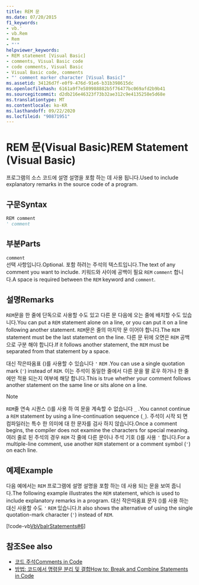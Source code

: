 ```yaml
---
title: REM 문
ms.date: 07/20/2015
f1_keywords:
- vb.'
- vb.Rem
- Rem
- "'"
helpviewer_keywords:
- REM statement [Visual Basic]
- comments, Visual Basic code
- code comments, Visual Basic
- Visual Basic code, comments
- "' comment marker character [Visual Basic]"
ms.assetid: 34126d7f-e0f9-476d-91e6-b31b398615dc
ms.openlocfilehash: 6161a9f7e589988882b5f76477bc069afd2b9b41
ms.sourcegitcommit: d2db216e46323f73b32ae312c9e4135258e5d68e
ms.translationtype: MT
ms.contentlocale: ko-KR
ms.lasthandoff: 09/22/2020
ms.locfileid: "90871951"
---
```

# <a name="rem-statement-visual-basic"></a><span data-ttu-id="c4b72-102">REM 문(Visual Basic)</span><span class="sxs-lookup"><span data-stu-id="c4b72-102">REM Statement (Visual Basic)</span></span>

<span data-ttu-id="c4b72-103">프로그램의 소스 코드에 설명 설명을 포함 하는 데 사용 됩니다.</span><span class="sxs-lookup"><span data-stu-id="c4b72-103">Used to include explanatory remarks in the source code of a program.</span></span>  
  
## <a name="syntax"></a><span data-ttu-id="c4b72-104">구문</span><span class="sxs-lookup"><span data-stu-id="c4b72-104">Syntax</span></span>  
  
```vb  
REM comment  
' comment  
```  
  
## <a name="parts"></a><span data-ttu-id="c4b72-105">부분</span><span class="sxs-lookup"><span data-stu-id="c4b72-105">Parts</span></span>  

 `comment`  
 <span data-ttu-id="c4b72-106">선택 사항입니다.</span><span class="sxs-lookup"><span data-stu-id="c4b72-106">Optional.</span></span> <span data-ttu-id="c4b72-107">포함 하려는 주석의 텍스트입니다.</span><span class="sxs-lookup"><span data-stu-id="c4b72-107">The text of any comment you want to include.</span></span> <span data-ttu-id="c4b72-108">키워드와 사이에 공백이 필요 `REM` `comment` 합니다.</span><span class="sxs-lookup"><span data-stu-id="c4b72-108">A space is required between the `REM` keyword and `comment`.</span></span>  
  
## <a name="remarks"></a><span data-ttu-id="c4b72-109">설명</span><span class="sxs-lookup"><span data-stu-id="c4b72-109">Remarks</span></span>  

 <span data-ttu-id="c4b72-110">`REM`문을 한 줄에 단독으로 사용할 수도 있고 다른 문 다음에 오는 줄에 배치할 수도 있습니다.</span><span class="sxs-lookup"><span data-stu-id="c4b72-110">You can put a `REM` statement alone on a line, or you can put it on a line following another statement.</span></span> <span data-ttu-id="c4b72-111">`REM`문은 줄의 마지막 문 이어야 합니다.</span><span class="sxs-lookup"><span data-stu-id="c4b72-111">The `REM` statement must be the last statement on the line.</span></span> <span data-ttu-id="c4b72-112">다른 문 뒤에 오면은 `REM` 공백으로 구분 해야 합니다.</span><span class="sxs-lookup"><span data-stu-id="c4b72-112">If it follows another statement, the `REM` must be separated from that statement by a space.</span></span>  
  
 <span data-ttu-id="c4b72-113">대신 작은따옴표 ()를 사용할 수 있습니다 `'` `REM` .</span><span class="sxs-lookup"><span data-stu-id="c4b72-113">You can use a single quotation mark (`'`) instead of `REM`.</span></span> <span data-ttu-id="c4b72-114">이는 주석이 동일한 줄에서 다른 문을 팔 로우 하거나 한 줄에만 적용 되는지 여부에 해당 합니다.</span><span class="sxs-lookup"><span data-stu-id="c4b72-114">This is true whether your comment follows another statement on the same line or sits alone on a line.</span></span>  
  
> [!NOTE]
> <span data-ttu-id="c4b72-115">`REM`줄 연속 시퀀스 ()를 사용 하 여 문을 계속할 수 없습니다 `_` .</span><span class="sxs-lookup"><span data-stu-id="c4b72-115">You cannot continue a `REM` statement by using a line-continuation sequence (`_`).</span></span> <span data-ttu-id="c4b72-116">주석이 시작 되 면 컴파일러는 특수 한 의미에 대 한 문자를 검사 하지 않습니다.</span><span class="sxs-lookup"><span data-stu-id="c4b72-116">Once a comment begins, the compiler does not examine the characters for special meaning.</span></span> <span data-ttu-id="c4b72-117">여러 줄로 된 주석의 경우 `REM` 각 줄에 다른 문이나 주석 기호 ()를 사용 `'` 합니다.</span><span class="sxs-lookup"><span data-stu-id="c4b72-117">For a multiple-line comment, use another `REM` statement or a comment symbol (`'`) on each line.</span></span>  
  
## <a name="example"></a><span data-ttu-id="c4b72-118">예제</span><span class="sxs-lookup"><span data-stu-id="c4b72-118">Example</span></span>  

 <span data-ttu-id="c4b72-119">다음 예에서는 `REM` 프로그램에 설명 설명을 포함 하는 데 사용 되는 문을 보여 줍니다.</span><span class="sxs-lookup"><span data-stu-id="c4b72-119">The following example illustrates the `REM` statement, which is used to include explanatory remarks in a program.</span></span> <span data-ttu-id="c4b72-120">대신 작은따옴표 문자 ()를 사용 하는 대신 사용할 수도 `'` `REM` 있습니다.</span><span class="sxs-lookup"><span data-stu-id="c4b72-120">It also shows the alternative of using the single quotation-mark character (`'`) instead of `REM`.</span></span>  
  
 [!code-vb[VbVbalrStatements#6](~/samples/snippets/visualbasic/VS_Snippets_VBCSharp/VbVbalrStatements/VB/Class1.vb#6)]  
  
## <a name="see-also"></a><span data-ttu-id="c4b72-121">참조</span><span class="sxs-lookup"><span data-stu-id="c4b72-121">See also</span></span>

- [<span data-ttu-id="c4b72-122">코드 주석</span><span class="sxs-lookup"><span data-stu-id="c4b72-122">Comments in Code</span></span>](../../programming-guide/program-structure/comments-in-code.md)
- [<span data-ttu-id="c4b72-123">방법: 코드에서 명령문 분리 및 결합</span><span class="sxs-lookup"><span data-stu-id="c4b72-123">How to: Break and Combine Statements in Code</span></span>](../../programming-guide/program-structure/how-to-break-and-combine-statements-in-code.md)
